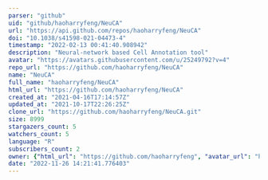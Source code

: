 ```yaml
---
parser: "github"
uid: "github/haoharryfeng/NeuCA"
url: "https://api.github.com/repos/haoharryfeng/NeuCA"
doi: "10.1038/s41598-021-04473-4"
timestamp: "2022-02-13 00:41:40.908942"
description: "Neural-network based Cell Annotation tool"
avatar: "https://avatars.githubusercontent.com/u/25249792?v=4"
repo_url: "https://github.com/haoharryfeng/NeuCA"
name: "NeuCA"
full_name: "haoharryfeng/NeuCA"
html_url: "https://github.com/haoharryfeng/NeuCA"
created_at: "2021-04-16T17:14:57Z"
updated_at: "2021-10-17T22:26:25Z"
clone_url: "https://github.com/haoharryfeng/NeuCA.git"
size: 8999
stargazers_count: 5
watchers_count: 5
language: "R"
subscribers_count: 2
owner: {"html_url": "https://github.com/haoharryfeng", "avatar_url": "https://avatars.githubusercontent.com/u/25249792?v=4", "login": "haoharryfeng", "type": "User"}
date: "2022-11-26 14:21:41.776403"
---
```


